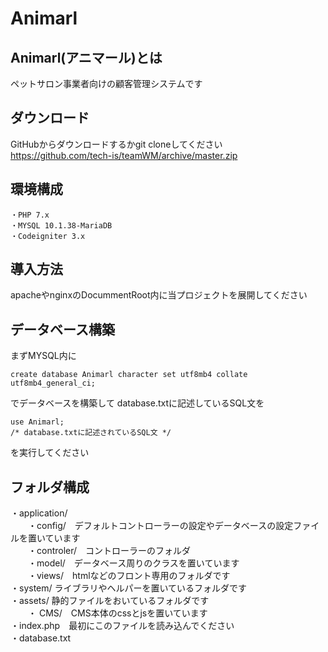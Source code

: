 # Animarl
## Animarl(アニマール)とは
ペットサロン事業者向けの顧客管理システムです

## ダウンロード
GitHubからダウンロードするかgit cloneしてください　　
https://github.com/tech-is/teamWM/archive/master.zip

## 環境構成
```
・PHP 7.x
・MYSQL 10.1.38-MariaDB
・Codeigniter 3.x
```

## 導入方法
apacheやnginxのDocummentRoot内に当プロジェクトを展開してください

## データベース構築
まずMYSQL内に
```
create database Animarl character set utf8mb4 collate utf8mb4_general_ci;
```
でデータベースを構築して
database.txtに記述しているSQL文を
```
use Animarl;
/* database.txtに記述されているSQL文 */
```
を実行してください
## フォルダ構成
・application/  
　　・config/　デフォルトコントローラーの設定やデータベースの設定ファイルを置いています  
　　・controler/　コントローラーのフォルダ  
　　・model/　データベース周りのクラスを置いています  
　　・views/　htmlなどのフロント専用のフォルダです  
・system/ ライブラリやヘルパーを置いているフォルダです  
・assets/ 静的ファイルをおいているフォルダです  
　　・  CMS/　CMS本体のcssとjsを置いています  
・index.php　最初にこのファイルを読み込んでください  
・database.txt 